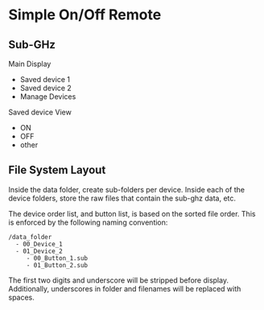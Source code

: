 # Simple On/Off Remote
## Sub-GHz

Main Display
* Saved device 1
* Saved device 2
* Manage Devices

Saved device View
* ON
* OFF
* other


## File System Layout
Inside the data folder, create sub-folders per device. Inside each of the device folders, store the raw files that contain the sub-ghz data, etc.

The device order list, and button list, is based on the sorted file order. This is enforced by the following naming convention:

```
/data_folder
  - 00_Device_1
  - 01_Device_2
     - 00_Button_1.sub
     - 01_Button_2.sub
```

The first two digits and underscore will be stripped before display. Additionally, underscores in folder and filenames will be replaced with spaces.

